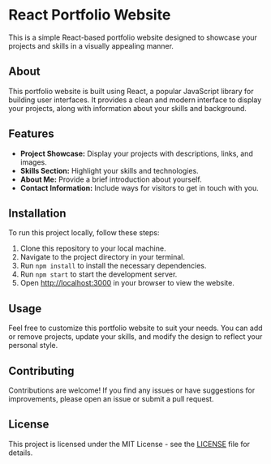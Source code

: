 # React Portfolio Website

This is a simple React-based portfolio website designed to showcase your projects and skills in a visually appealing manner.

## About

This portfolio website is built using React, a popular JavaScript library for building user interfaces. It provides a clean and modern interface to display your projects, along with information about your skills and background.

## Features

- **Project Showcase:** Display your projects with descriptions, links, and images.
- **Skills Section:** Highlight your skills and technologies.
- **About Me:** Provide a brief introduction about yourself.
- **Contact Information:** Include ways for visitors to get in touch with you.

## Installation

To run this project locally, follow these steps:

1. Clone this repository to your local machine.
2. Navigate to the project directory in your terminal.
3. Run `npm install` to install the necessary dependencies.
4. Run `npm start` to start the development server.
5. Open [http://localhost:3000](http://localhost:3000) in your browser to view the website.

## Usage

Feel free to customize this portfolio website to suit your needs. You can add or remove projects, update your skills, and modify the design to reflect your personal style.

## Contributing

Contributions are welcome! If you find any issues or have suggestions for improvements, please open an issue or submit a pull request.

## License

This project is licensed under the MIT License - see the [LICENSE](LICENSE) file for details.
